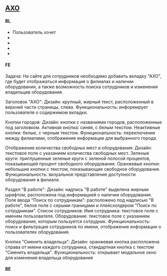 ## [АХО](https://tages-admin-portal-dev.tages.dev/aho)

#### BL
* Пользователь хочет 
*
*
*
*
#### FE

Задача:
На сайте для сотрудников необходимо добавить вкладку "АХО", где будет отображаться информация о филиалах и наличии оборудования, а также возможность поиска сотрудников и изменения владельцев оборудования.

Заголовок "АХО":
Дизайн: крупный, жирный текст, расположенный в верхней части страницы, слева.
Функциональность: информирует пользователя о содержимом вкладки.

Кнопки городов:
Дизайн: кнопки с названиями городов, расположенные под заголовком.
Активная кнопка: синяя, с белым текстом.
Неактивные кнопки: белые, с черным текстом.
Функциональность: переключение между филиалами, отображение информации для выбранного города.

Отображение количества свободных мест и оборудования:
Дизайн: текстовое поле с указанием количества свободных мест.
Зеленые круги: приглушенные зеленые круги с зеленой полосой процентов, показывающей процент свободного оборудования.
Оранжевые кнопки: небольшие кнопки с текстом, показывающие свободное оборудование.
Функциональность: визуальное представление доступности оборудования в филиале.

Раздел "В работе":
Дизайн: надпись "В работе" выделена жирным шрифтом, расположена под информацией о наличии оборудования.
Поле ввода "Поиск по сотрудникам": расположено под надписью "В работе", белое поле с серыми границами и плейсхолдером "Поиск по сотрудникам".
Список сотрудников:
Имя сотрудника: текстовое поле с именем пользователя.
Оборудование: текстовое поле с указанием оборудования, которым пользуется сотрудник.
Функциональность: поиск и фильтрация сотрудников по имени, отображение информации о пользователях оборудования.

Кнопка "Сменить владельца":
Дизайн: оранжевая кнопка расположена справа от имени каждого сотрудника, стандартная кнопка с текстом "Сменить владельца".
Функциональность: открывает модальное окно для изменения владельца оборудования

#### BE
